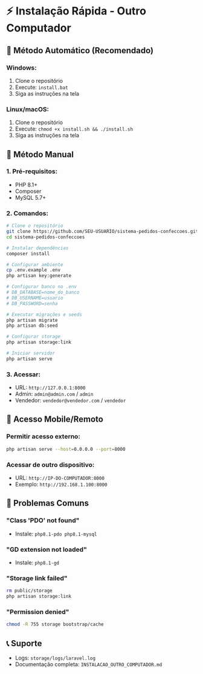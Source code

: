 # ⚡ Instalação Rápida - Outro Computador

## 🚀 Método Automático (Recomendado)

### **Windows:**
1. Clone o repositório
2. Execute: `install.bat`
3. Siga as instruções na tela

### **Linux/macOS:**
1. Clone o repositório
2. Execute: `chmod +x install.sh && ./install.sh`
3. Siga as instruções na tela

## 🔧 Método Manual

### **1. Pré-requisitos:**
- PHP 8.1+
- Composer
- MySQL 5.7+

### **2. Comandos:**
```bash
# Clone o repositório
git clone https://github.com/SEU-USUARIO/sistema-pedidos-confeccoes.git
cd sistema-pedidos-confeccoes

# Instalar dependências
composer install

# Configurar ambiente
cp .env.example .env
php artisan key:generate

# Configurar banco no .env
# DB_DATABASE=nome_do_banco
# DB_USERNAME=usuario
# DB_PASSWORD=senha

# Executar migrações e seeds
php artisan migrate
php artisan db:seed

# Configurar storage
php artisan storage:link

# Iniciar servidor
php artisan serve
```

### **3. Acessar:**
- URL: `http://127.0.0.1:8000`
- Admin: `admin@admin.com` / `admin`
- Vendedor: `vendedor@vendedor.com` / `vendedor`

## 📱 Acesso Mobile/Remoto

### **Permitir acesso externo:**
```bash
php artisan serve --host=0.0.0.0 --port=8000
```

### **Acessar de outro dispositivo:**
- URL: `http://IP-DO-COMPUTADOR:8000`
- Exemplo: `http://192.168.1.100:8000`

## 🐛 Problemas Comuns

### **"Class 'PDO' not found"**
- Instale: `php8.1-pdo php8.1-mysql`

### **"GD extension not loaded"**
- Instale: `php8.1-gd`

### **"Storage link failed"**
```bash
rm public/storage
php artisan storage:link
```

### **"Permission denied"**
```bash
chmod -R 755 storage bootstrap/cache
```

## 📞 Suporte

- Logs: `storage/logs/laravel.log`
- Documentação completa: `INSTALACAO_OUTRO_COMPUTADOR.md`
